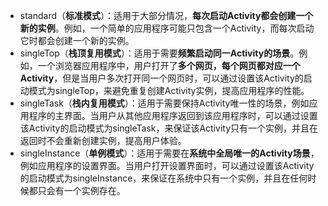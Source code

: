 - standard（**标准模式**）：适用于大部分情况，**每次启动Activity都会创建一个新的实例**。例如，一个简单的应用程序可能只包含一个Activity，而每次启动它时都会创建一个新的实例。  
- singleTop（**栈顶复用模式**）：适用于需要**频繁启动同一Activity的场景**。例如，一个浏览器应用程序中，用户打开了**多个网页，每个网页都对应一个Activity**，但是当用户多次打开同一个网页时，可以通过设置该Activity的启动模式为singleTop，来避免重复创建Activity实例，提高应用程序的性能。  
- singleTask（**栈内复用模式**）：适用于需要保持Activity唯一性的场景，例如应用程序的主界面。当用户从其他应用程序返回到该应用程序时，可以通过设置该Activity的启动模式为singleTask，来保证该Activity只有一个实例，并且在返回时不会重新创建实例，提高用户体验。  
- singleInstance（**单例模式**）：适用于需要在**系统中全局唯一的Activity场景**，例如应用程序的设置界面。当用户打开设置界面时，可以通过设置该Activity的启动模式为singleInstance，来保证在系统中只有一个实例，并且在任何时候都只会有一个实例存在。